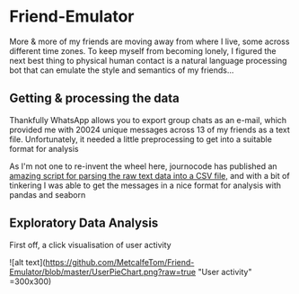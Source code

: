 # Friend-Emulator

More & more of my friends are moving away from where I live, some across different time zones.  To keep myself from becoming lonely, I figured the next best thing to physical human contact is a natural language processing bot that can emulate the style and semantics of my friends...

## Getting & processing the data

Thankfully WhatsApp allows you to export group chats as an e-mail, which provided me with 20024 unique messages across 13 of my friends as a text file.  Unfortunately, it needed a little preprocessing to get into a suitable format for analysis

As I'm not one to re-invent the wheel here, journocode has published an [amazing script for parsing the raw text data into a CSV file,](https://github.com/journocode/datavizwhatsapp) and with a bit of tinkering I was able to get the messages in a nice format for analysis with pandas and seaborn

## Exploratory Data Analysis

First off, a click visualisation of user activity

![alt text](https://github.com/MetcalfeTom/Friend-Emulator/blob/master/UserPieChart.png?raw=true "User activity" =300x300)
